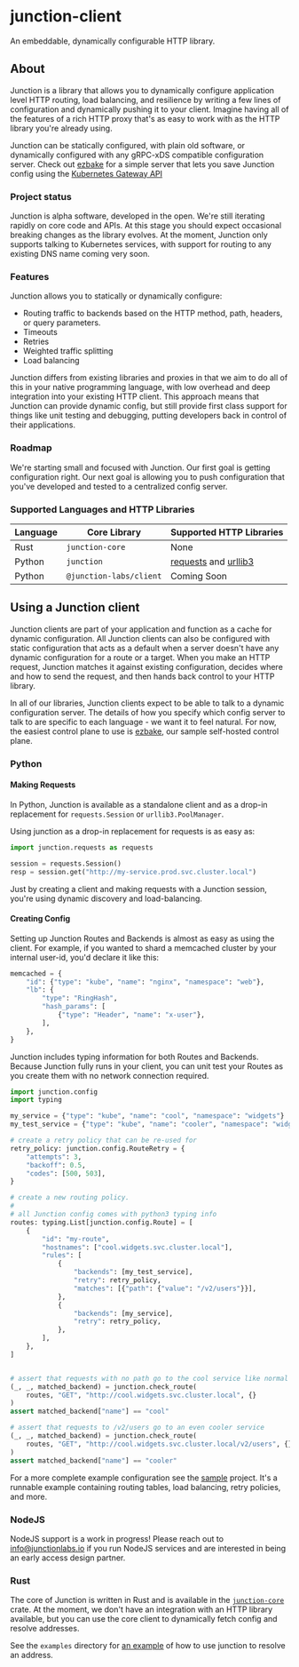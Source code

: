 # junction-client

An embeddable, dynamically configurable HTTP library.

## About

Junction is a library that allows you to dynamically configure application level
HTTP routing, load balancing, and resilience by writing a few lines of
configuration and dynamically pushing it to your client. Imagine having all of
the features of a rich HTTP proxy that's as easy to work with as the HTTP
library you're already using.

Junction can be statically configured, with plain old software, or dynamically
configured with any gRPC-xDS compatible configuration server. Check out [ezbake]
for a simple server that lets you save Junction config using the [Kubernetes
Gateway API][gateway_api]

[ezbake]: https://github.com/junction-labs/ezbake
[gateway_api]: https://gateway-api.sigs.k8s.io/

### Project status

Junction is alpha software, developed in the open. We're still iterating rapidly
on core code and APIs. At this stage you should expect occasional breaking
changes as the library evolves. At the moment, Junction only supports talking to
Kubernetes services, with support for routing to any existing DNS name coming
very soon.

### Features

Junction allows you to statically or dynamically configure:

* Routing traffic to backends based on the HTTP method, path, headers, or query parameters.
* Timeouts
* Retries
* Weighted traffic splitting
* Load balancing

Junction differs from existing libraries and proxies in that we aim to do all of
this in your native programming language, with low overhead and deep integration
into your existing HTTP client. This approach means that Junction can provide
dynamic config, but still provide first class support for things like unit
testing and debugging, putting developers back in control of their applications.

### Roadmap

We're starting small and focused with Junction. Our first goal is getting
configuration right. Our next goal is allowing you to push configuration that
you've developed and tested to a centralized config server.

### Supported Languages and HTTP Libraries

| Language | Core Library             | Supported HTTP Libraries |
|----------|--------------------------|--------------------------|
| Rust     | `junction-core`          |  None                    |
| Python   | `junction`               | [requests] and [urllib3] |
| Python   | `@junction-labs/client`  | Coming Soon              |

[requests]: https://pypi.org/project/requests/
[urllib3]: https://github.com/urllib3/urllib3

## Using a Junction client

Junction clients are part of your application and function as a cache for
dynamic configuration. All Junction clients can also be configured with static
configuration that acts as a default when a server doesn't have any dynamic
configuration for a route or a target. When you make an HTTP request, Junction
matches it against existing configuration, decides where and how to send the
request, and then hands back control to your HTTP library.

In all of our libraries, Junction clients expect to be able to talk to a dynamic
configuration server. The details of how you specify which config server to talk
to are specific to each language - we want it to feel natural. For now, the
easiest control plane to use is
[ezbake](https://github.com/junction-labs/ezbake), our sample self-hosted
control plane.

### Python

#### Making Requests

In Python, Junction is available as a standalone client and as a drop-in replacement
for `requests.Session` or `urllib3.PoolManager`.

Using junction as a drop-in replacement for requests is as easy as:

```python
import junction.requests as requests

session = requests.Session()
resp = session.get("http://my-service.prod.svc.cluster.local")
```

Just by creating a client and making requests with a Junction session, you're using
dynamic discovery and load-balancing.

#### Creating Config

Setting up Junction Routes and Backends is almost as easy as using the client.
For example, if you wanted to shard a memcached cluster by your internal user-id,
you'd declare it like this:

```python
memcached = {
    "id": {"type": "kube", "name": "nginx", "namespace": "web"},
    "lb": {
        "type": "RingHash",
        "hash_params": [
            {"type": "Header", "name": "x-user"},
        ],
    },
}
```

Junction includes typing information for both Routes and Backends. Because Junction
fully runs in your client, you can unit test your Routes as you create them with no
network connection required.

```python
import junction.config
import typing

my_service = {"type": "kube", "name": "cool", "namespace": "widgets"}
my_test_service = {"type": "kube", "name": "cooler", "namespace": "widgets"}

# create a retry policy that can be re-used for
retry_policy: junction.config.RouteRetry = {
    "attempts": 3,
    "backoff": 0.5,
    "codes": [500, 503],
}

# create a new routing policy.
#
# all Junction config comes with python3 typing info
routes: typing.List[junction.config.Route] = [
    {
        "id": "my-route",
        "hostnames": ["cool.widgets.svc.cluster.local"],
        "rules": [
            {
                "backends": [my_test_service],
                "retry": retry_policy,
                "matches": [{"path": {"value": "/v2/users"}}],
            },
            {
                "backends": [my_service],
                "retry": retry_policy,
            },
        ],
    },
]


# assert that requests with no path go to the cool service like normal
(_, _, matched_backend) = junction.check_route(
    routes, "GET", "http://cool.widgets.svc.cluster.local", {}
)
assert matched_backend["name"] == "cool"

# assert that requests to /v2/users go to an even cooler service
(_, _, matched_backend) = junction.check_route(
    routes, "GET", "http://cool.widgets.svc.cluster.local/v2/users", {}
)
assert matched_backend["name"] == "cooler"
```

For a more complete example configuration see the [sample] project. It's a
runnable example containing routing tables, load balancing, retry policies, and
more.

[sample]: https://github.com/junction-labs/junction-client/tree/main/junction-python/samples/routing-and-load-balancing

### NodeJS

NodeJS support is a work in progress! Please reach out to
[info@junctionlabs.io](mailto:info@junctionlabs.io) if you run NodeJS services
and are interested in being an early access design partner.

### Rust

The core of Junction is written in Rust and is available in the
[`junction-core`](https://github.com/junction-labs/junction-client/tree/main/crates/junction-core)
crate. At the moment, we don't have an integration with an HTTP library
available, but you can use the core client to dynamically fetch config and
resolve addresses.

See the `examples` directory for [an
example](https://github.com/junction-labs/junction-client/blob/main/crates/junction-core/examples/get-endpoints.rs)
of how to use junction to resolve an address.
